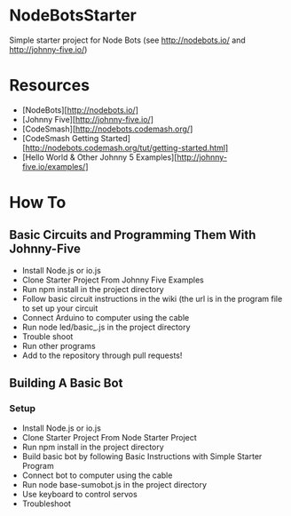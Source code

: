 # NodeBotsStarter
Simple starter project for Node Bots (see http://nodebots.io/ and  http://johnny-five.io/)


# Resources
* [NodeBots][http://nodebots.io/]
* [Johnny Five][http://johnny-five.io/]
* [CodeSmash][http://nodebots.codemash.org/]
* [CodeSmash Getting Started][http://nodebots.codemash.org/tut/getting-started.html]
* [Hello World & Other Johnny 5 Examples][http://johnny-five.io/examples/]

# How To
## Basic Circuits and Programming Them With Johnny-Five
* Install Node.js or io.js
* Clone Starter Project From Johnny Five Examples
* Run npm install in the project directory
* Follow basic circuit instructions in the wiki (the url is in the program file to set up your circuit
* Connect Arduino to computer using the cable
* Run node led/basic_.js in the project directory
* Trouble shoot
* Run other programs
* Add to the repository through pull requests!
 
## Building A Basic Bot
### Setup
* Install Node.js or io.js
* Clone Starter Project From Node Starter Project
* Run npm install in the project directory
* Build basic bot by following Basic Instructions with Simple Starter Program
* Connect bot to computer using the cable
* Run node base-sumobot.js in the project directory
* Use keyboard to control servos 
* Troubleshoot